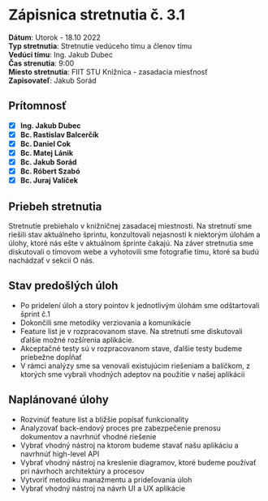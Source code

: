 # Zápisnica stretnutia č. 3.1

**Dátum**: Utorok - 18.10 2022  
**Typ stretnutia**: Stretnutie vedúceho tímu a členov tímu    
**Vedúci tímu**: Ing. Jakub Dubec      
**Čas strenutia**: 9:00  
**Miesto stretnutia**: FIIT STU Knižnica - zasadacia miesťnosť  
**Zapisovateľ**: Jakub Sorád

## Prítomnosť

- [x] **Ing. Jakub Dubec**
- [x] **Bc. Rastislav Balcerčík**
- [x] **Bc. Daniel Cok**
- [x] **Bc. Matej Lánik**
- [x] **Bc. Jakub Sorád**
- [x] **Bc. Róbert Szabó**
- [x] **Bc. Juraj Valiček**

## Priebeh stretnutia

Stretnutie prebiehalo v knižničnej zasadacej miestnosti. Na stretnutí sme riešili stav aktuálneho šprintu, konzultovali nejasnosti k niektorým úlohám a úlohy, ktoré nás ešte v aktuálnom šprinte čakajú. Na záver stretnutia sme diskutovali o tímovom webe a vyhotovili sme fotografie tímu, ktoré sa budú nachádzať v sekcii O nás.

## Stav predošlých úloh

- Po pridelení úloh a story pointov k jednotlivým úlohám sme odštartovali šprint č.1
- Dokončili sme metodiky verziovania a komunikácie
- Feature list je v rozpracovanom stave. Na stretnutí sme diskutovali ďalšie možné rozšírenia aplikácie.
- Akceptačné testy sú v rozpracovanom stave, ďalšie testy budeme priebežne dopĺňať
- V rámci analýzy sme sa venovali existujúcim riešeniam a balíčkom, z ktorých sme vybrali vhodných adeptov na použitie v našej aplikácii

## Naplánované úlohy

- Rozvinúť feature list a bližšie popísať funkcionality
- Analyzovať back-endový proces pre zabezpečenie prenosu dokumentov a navrhnúť vhodné riešenie
- Vybrať vhodný nástroj na ktorom budeme stavať našu aplikáciu a navrhnúť high-level API
- Vybrať vhodný nástroj na kreslenie diagramov, ktoré budeme používať pri návrhoch architektúry a procesov
- Vytvoriť metodiku manažmentu a prideľovania úloh
- Vybrať vhodný nástroj na návrh UI a UX aplikácie